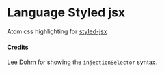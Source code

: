 # Language Styled jsx

Atom css highlighting for [styled-jsx](https://github.com/zeit/styled-jsx)

#### Credits

[Lee Dohm](https://github.com/lee-dohm) for showing the `injectionSelector` syntax.
